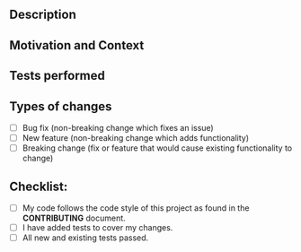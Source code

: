 <!--- Provide a general summary of your changes in the Title above -->

## Description
<!--- Describe your changes in detail -->
<!--- Include screenshots for GUI changes if appropriate -->
<!--- If any documentation outside of this repo needs to be added or updated,
      please include links to the relevant docs and how they should be changed -->

## Motivation and Context
<!--- Why is this change required? What problem does it solve? -->
<!--- If it fixes an open issue, please link to the issue here. -->

## Tests performed
<!--- Please describe in detail how you tested your changes. -->
<!--- Include details of your testing environment, and the tests you ran to -->
<!--- see how your change affects other areas of the code, etc. -->

## Types of changes
<!--- What types of changes does your code introduce? Put an `x` in all the boxes that apply: -->
- [ ] Bug fix (non-breaking change which fixes an issue)
- [ ] New feature (non-breaking change which adds functionality)
- [ ] Breaking change (fix or feature that would cause existing functionality to change)

## Checklist:
<!--- Go over all the following points, and put an `x` in all the boxes that apply. -->
<!--- If you're unsure about any of these, don't hesitate to ask. We're here to help! -->
- [ ] My code follows the code style of this project as found in the **CONTRIBUTING** document.
- [ ] I have added tests to cover my changes.
- [ ] All new and existing tests passed.
